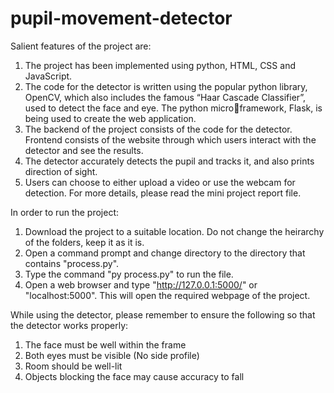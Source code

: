 # pupil-movement-detector

Salient features of the project are: 
1) The project has been implemented using python, HTML, CSS and JavaScript.
2) The code for the detector is written using the popular python library, OpenCV, which also includes
the famous “Haar Cascade Classifier”, used to detect the face and eye. The python microframework, Flask, is being used to create the web application.
3) The backend of the project consists of the code for the detector. Frontend consists of the website 
through which users interact with the detector and see the results.
4) The detector accurately detects the pupil and tracks it, and also prints direction of sight.
5) Users can choose to either upload a video or use the webcam for detection.
For more details, please read the mini project report file.

In order to run the project:
1) Download the project to a suitable location. Do not change the heirarchy of the folders, keep it as it is.
2) Open a command prompt and change directory to the directory that contains "process.py".
3) Type the command "py process.py" to run the file.
4) Open a web browser and type "http://127.0.0.1:5000/" or "localhost:5000".
This will open the required webpage of the project. 

While using the detector, please remember to ensure the following so that the detector works properly:
1) The face must be well within the frame
2) Both eyes must be visible (No side profile)
3) Room should be well-lit
4) Objects blocking the face may cause accuracy to fall

